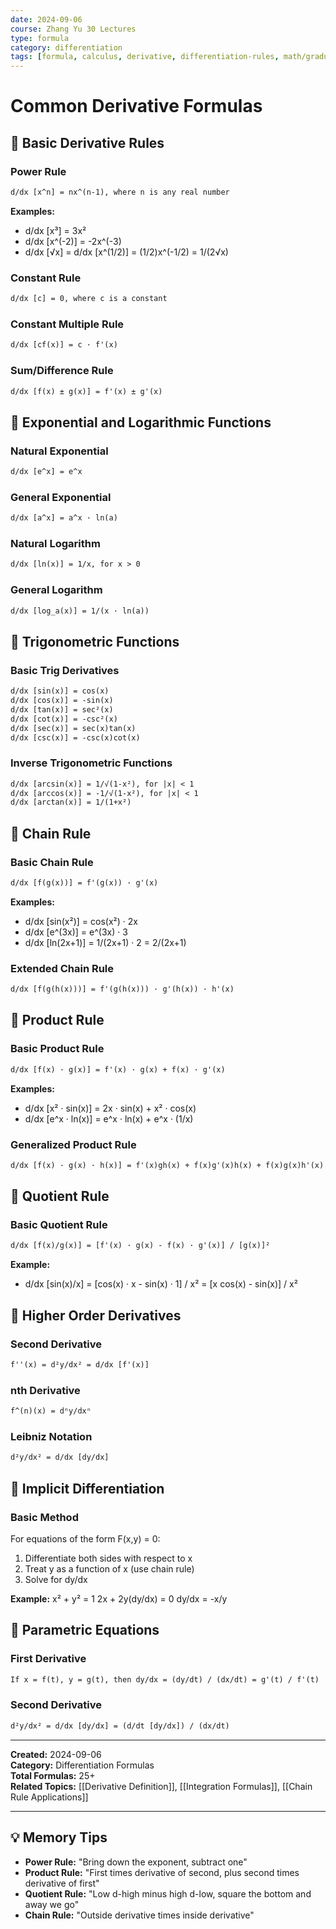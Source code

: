 ```yaml
---
date: 2024-09-06
course: Zhang Yu 30 Lectures
type: formula
category: differentiation
tags: [formula, calculus, derivative, differentiation-rules, math/graduate]
---
```


# Common Derivative Formulas

## 📝 Basic Derivative Rules

### Power Rule
```latex
d/dx [x^n] = nx^(n-1), where n is any real number
```

**Examples:**
- d/dx [x³] = 3x²
- d/dx [x^(-2)] = -2x^(-3)
- d/dx [√x] = d/dx [x^(1/2)] = (1/2)x^(-1/2) = 1/(2√x)

### Constant Rule
```latex
d/dx [c] = 0, where c is a constant
```

### Constant Multiple Rule
```latex
d/dx [cf(x)] = c · f'(x)
```

### Sum/Difference Rule
```latex
d/dx [f(x) ± g(x)] = f'(x) ± g'(x)
```

## 📝 Exponential and Logarithmic Functions

### Natural Exponential
```latex
d/dx [e^x] = e^x
```

### General Exponential
```latex
d/dx [a^x] = a^x · ln(a)
```

### Natural Logarithm
```latex
d/dx [ln(x)] = 1/x, for x > 0
```

### General Logarithm
```latex
d/dx [log_a(x)] = 1/(x · ln(a))
```

## 📝 Trigonometric Functions

### Basic Trig Derivatives
```latex
d/dx [sin(x)] = cos(x)
d/dx [cos(x)] = -sin(x)
d/dx [tan(x)] = sec²(x)
d/dx [cot(x)] = -csc²(x)
d/dx [sec(x)] = sec(x)tan(x)
d/dx [csc(x)] = -csc(x)cot(x)
```

### Inverse Trigonometric Functions
```latex
d/dx [arcsin(x)] = 1/√(1-x²), for |x| < 1
d/dx [arccos(x)] = -1/√(1-x²), for |x| < 1
d/dx [arctan(x)] = 1/(1+x²)
```

## 📝 Chain Rule

### Basic Chain Rule
```latex
d/dx [f(g(x))] = f'(g(x)) · g'(x)
```

**Examples:**
- d/dx [sin(x²)] = cos(x²) · 2x
- d/dx [e^(3x)] = e^(3x) · 3
- d/dx [ln(2x+1)] = 1/(2x+1) · 2 = 2/(2x+1)

### Extended Chain Rule
```latex
d/dx [f(g(h(x)))] = f'(g(h(x))) · g'(h(x)) · h'(x)
```

## 📝 Product Rule

### Basic Product Rule
```latex
d/dx [f(x) · g(x)] = f'(x) · g(x) + f(x) · g'(x)
```

**Examples:**
- d/dx [x² · sin(x)] = 2x · sin(x) + x² · cos(x)
- d/dx [e^x · ln(x)] = e^x · ln(x) + e^x · (1/x)

### Generalized Product Rule
```latex
d/dx [f(x) · g(x) · h(x)] = f'(x)gh(x) + f(x)g'(x)h(x) + f(x)g(x)h'(x)
```

## 📝 Quotient Rule

### Basic Quotient Rule
```latex
d/dx [f(x)/g(x)] = [f'(x) · g(x) - f(x) · g'(x)] / [g(x)]²
```

**Example:**
- d/dx [sin(x)/x] = [cos(x) · x - sin(x) · 1] / x² = [x cos(x) - sin(x)] / x²

## 📝 Higher Order Derivatives

### Second Derivative
```latex
f''(x) = d²y/dx² = d/dx [f'(x)]
```

### nth Derivative
```latex
f^(n)(x) = dⁿy/dxⁿ
```

### Leibniz Notation
```latex
d²y/dx² = d/dx [dy/dx]
```

## 📝 Implicit Differentiation

### Basic Method
For equations of the form F(x,y) = 0:
1. Differentiate both sides with respect to x
2. Treat y as a function of x (use chain rule)
3. Solve for dy/dx

**Example:**
x² + y² = 1
2x + 2y(dy/dx) = 0
dy/dx = -x/y

## 📝 Parametric Equations

### First Derivative
```latex
If x = f(t), y = g(t), then dy/dx = (dy/dt) / (dx/dt) = g'(t) / f'(t)
```

### Second Derivative
```latex
d²y/dx² = d/dx [dy/dx] = (d/dt [dy/dx]) / (dx/dt)
```

---

**Created:** 2024-09-06  
**Category:** Differentiation Formulas  
**Total Formulas:** 25+  
**Related Topics:** [[Derivative Definition]], [[Integration Formulas]], [[Chain Rule Applications]]

---
## 💡 Memory Tips
- **Power Rule:** "Bring down the exponent, subtract one"
- **Product Rule:** "First times derivative of second, plus second times derivative of first"
- **Quotient Rule:** "Low d-high minus high d-low, square the bottom and away we go"
- **Chain Rule:** "Outside derivative times inside derivative"